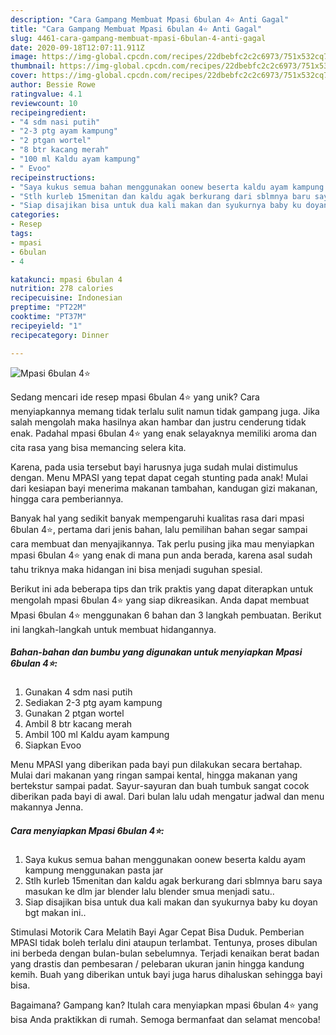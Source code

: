 ```yaml
---
description: "Cara Gampang Membuat Mpasi 6bulan 4⭐ Anti Gagal"
title: "Cara Gampang Membuat Mpasi 6bulan 4⭐ Anti Gagal"
slug: 4461-cara-gampang-membuat-mpasi-6bulan-4-anti-gagal
date: 2020-09-18T12:07:11.911Z
image: https://img-global.cpcdn.com/recipes/22dbebfc2c2c6973/751x532cq70/mpasi-6bulan-4⭐-foto-resep-utama.jpg
thumbnail: https://img-global.cpcdn.com/recipes/22dbebfc2c2c6973/751x532cq70/mpasi-6bulan-4⭐-foto-resep-utama.jpg
cover: https://img-global.cpcdn.com/recipes/22dbebfc2c2c6973/751x532cq70/mpasi-6bulan-4⭐-foto-resep-utama.jpg
author: Bessie Rowe
ratingvalue: 4.1
reviewcount: 10
recipeingredient:
- "4 sdm nasi putih"
- "2-3 ptg ayam kampung"
- "2 ptgan wortel"
- "8 btr kacang merah"
- "100 ml Kaldu ayam kampung"
- " Evoo"
recipeinstructions:
- "Saya kukus semua bahan menggunakan oonew beserta kaldu ayam kampung menggunakan pasta jar"
- "Stlh kurleb 15menitan dan kaldu agak berkurang dari sblmnya baru saya masukan ke dlm jar blender lalu blender smua menjadi satu.."
- "Siap disajikan bisa untuk dua kali makan dan syukurnya baby ku doyan bgt makan ini.."
categories:
- Resep
tags:
- mpasi
- 6bulan
- 4

katakunci: mpasi 6bulan 4 
nutrition: 278 calories
recipecuisine: Indonesian
preptime: "PT22M"
cooktime: "PT37M"
recipeyield: "1"
recipecategory: Dinner

---
```



![Mpasi 6bulan 4⭐](https://img-global.cpcdn.com/recipes/22dbebfc2c2c6973/751x532cq70/mpasi-6bulan-4⭐-foto-resep-utama.jpg)

Sedang mencari ide resep mpasi 6bulan 4⭐ yang unik? Cara menyiapkannya memang tidak terlalu sulit namun tidak gampang juga. Jika salah mengolah maka hasilnya akan hambar dan justru cenderung tidak enak. Padahal mpasi 6bulan 4⭐ yang enak selayaknya memiliki aroma dan cita rasa yang bisa memancing selera kita.

Karena, pada usia tersebut bayi harusnya juga sudah mulai distimulus dengan. Menu MPASI yang tepat dapat cegah stunting pada anak! Mulai dari kesiapan bayi menerima makanan tambahan, kandugan gizi makanan, hingga cara pemberiannya.

Banyak hal yang sedikit banyak mempengaruhi kualitas rasa dari mpasi 6bulan 4⭐, pertama dari jenis bahan, lalu pemilihan bahan segar sampai cara membuat dan menyajikannya. Tak perlu pusing jika mau menyiapkan mpasi 6bulan 4⭐ yang enak di mana pun anda berada, karena asal sudah tahu triknya maka hidangan ini bisa menjadi suguhan spesial.


Berikut ini ada beberapa tips dan trik praktis yang dapat diterapkan untuk mengolah mpasi 6bulan 4⭐ yang siap dikreasikan. Anda dapat membuat Mpasi 6bulan 4⭐ menggunakan 6 bahan dan 3 langkah pembuatan. Berikut ini langkah-langkah untuk membuat hidangannya.

<!--inarticleads1-->

##### Bahan-bahan dan bumbu yang digunakan untuk menyiapkan Mpasi 6bulan 4⭐:

1. Gunakan 4 sdm nasi putih
1. Sediakan 2-3 ptg ayam kampung
1. Gunakan 2 ptgan wortel
1. Ambil 8 btr kacang merah
1. Ambil 100 ml Kaldu ayam kampung
1. Siapkan  Evoo


Menu MPASI yang diberikan pada bayi pun dilakukan secara bertahap. Mulai dari makanan yang ringan sampai kental, hingga makanan yang bertekstur sampai padat. Sayur-sayuran dan buah tumbuk sangat cocok diberikan pada bayi di awal. Dari bulan lalu udah mengatur jadwal dan menu makannya Jenna. 

<!--inarticleads2-->

##### Cara menyiapkan Mpasi 6bulan 4⭐:

1. Saya kukus semua bahan menggunakan oonew beserta kaldu ayam kampung menggunakan pasta jar
1. Stlh kurleb 15menitan dan kaldu agak berkurang dari sblmnya baru saya masukan ke dlm jar blender lalu blender smua menjadi satu..
1. Siap disajikan bisa untuk dua kali makan dan syukurnya baby ku doyan bgt makan ini..


Stimulasi Motorik Cara Melatih Bayi Agar Cepat Bisa Duduk. Pemberian MPASI tidak boleh terlalu dini ataupun terlambat. Tentunya, proses dibulan ini berbeda dengan bulan-bulan sebelumnya. Terjadi kenaikan berat badan yang drastis dan pembesaran / pelebaran ukuran janin hingga kandung kemih. Buah yang diberikan untuk bayi juga harus dihaluskan sehingga bayi bisa. 

Bagaimana? Gampang kan? Itulah cara menyiapkan mpasi 6bulan 4⭐ yang bisa Anda praktikkan di rumah. Semoga bermanfaat dan selamat mencoba!
